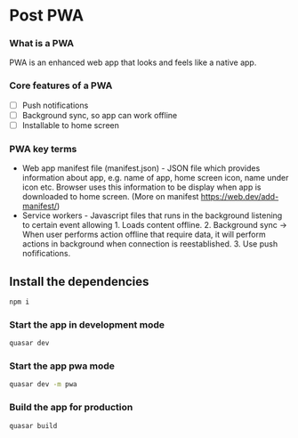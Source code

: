 # Post PWA

### What is a PWA
PWA is an enhanced web app that looks and feels like a native app.

### Core features of a PWA
- [ ] Push notifications
- [ ] Background sync, so app can work offline
- [ ] Installable to home screen

### PWA key terms
- Web app manifest file (manifest.json) - JSON file which provides information about app, e.g. name of app, home screen icon, name under icon etc. Browser uses this information to be display when app is downloaded to home screen. (More on manifest https://web.dev/add-manifest/)
- Service workers - Javascript files that runs in the background listening to certain event allowing 1. Loads content offline. 2. Background sync -> When user performs action offline that require data, it will perform actions in background when connection is reestablished. 3. Use push nofifications.

## Install the dependencies
```bash
npm i
```

### Start the app in development mode
```bash
quasar dev
```

### Start the app pwa mode
```bash
quasar dev -m pwa
```

### Build the app for production
```bash
quasar build
```
